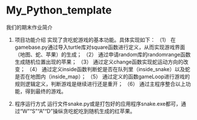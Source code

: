# My_Python_template
我们的期末作业简介

1.	项目功能介绍
实现了贪吃蛇游戏的基本功能。具体实现如下：
（1）	在gamebase.py通过导入turtle库对square函数进行定义，从而实现游戏界面（地图、蛇、苹果）的生成；
（2）	通过申请random库的randomrange函数生成随机位置出现的苹果；
（3）	通过定义change函数实现蛇运动方向的改变；
（4）	通过定义inside函数判断蛇是否在队列里（inside_snake）以及蛇是否在地图内（inside_map）；
（5）	通过定义的函数gameLoop进行游戏的规则逻辑定义，判断游戏是继续进行还是重开；
（6）	通过主程序整合以上功能，得到最终的游戏。

2.	程序运行方式
运行文件snake.py或是打包好的应用程序snake.exe都可，通过“W”“S”“A”“D”操纵贪吃蛇吃到随机生成的红苹果。
